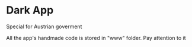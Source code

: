 # Dark App
Special for Austrian goverment

All the app's handmade code is stored in "www" folder.
Pay attention to it
